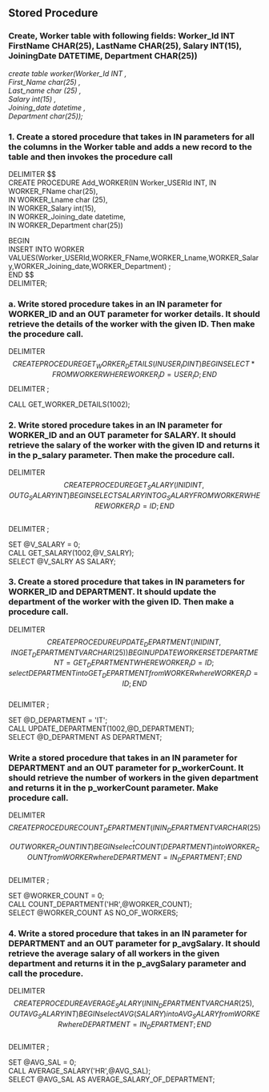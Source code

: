 ## Stored Procedure

### Create, Worker table with following fields: Worker_Id INT FirstName CHAR(25), LastName CHAR(25), Salary INT(15), JoiningDate DATETIME, Department CHAR(25)) 
*create table worker(Worker_Id INT ,  
	       First_Name char(25) ,  
                    Last_name char (25) ,  
                    Salary int(15) ,  
                    Joining_date datetime ,  
                    Department char(25));*  
### 1.	Create a stored procedure that takes in IN parameters for all the columns in the Worker table and adds a new record to the table and then invokes the procedure call    
DELIMITER $$  
CREATE PROCEDURE Add_WORKER(IN Worker_USERId INT, IN WORKER_FName char(25),  
IN WORKER_Lname char (25),   
IN WORKER_Salary int(15),  
IN WORKER_Joining_date datetime,  
IN WORKER_Department char(25))  
  
BEGIN  
INSERT INTO WORKER VALUES(Worker_USERId,WORKER_FName,WORKER_Lname,WORKER_Salary,WORKER_Joining_date,WORKER_Department) ;  
END $$  
DELIMITER;

### a. Write stored procedure takes in an IN parameter for WORKER_ID and an OUT parameter for worker details. It should retrieve the details of the worker with the given ID. Then make the procedure call.  
DELIMITER $$
CREATE PROCEDURE GET_WORKER_DETAILS(IN USER_ID INT)
BEGIN
SELECT * FROM WORKER WHERE WORKER_ID=USER_ID;
END $$
DELIMITER ;

CALL GET_WORKER_DETAILS(1002);

### 2.	Write stored procedure takes in an IN parameter for WORKER_ID and an OUT parameter for SALARY. It should retrieve the salary of the worker with the given ID and returns it in the p_salary parameter. Then make the procedure call.    
DELIMITER $$    
CREATE PROCEDURE GET_SALARY(IN ID INT, OUT G_SALARY INT)    
BEGIN    
SELECT SALARY INTO G_SALARY FROM WORKER WHERE WORKER_ID= ID;    
END $$   
DELIMITER ;    

SET @V_SALARY = 0;  
CALL GET_SALARY(1002,@V_SALRY);  
SELECT @V_SALRY AS SALARY;  

### 3.	Create a stored procedure that takes in IN parameters for WORKER_ID and DEPARTMENT. It should update the department of the worker with the given ID. Then make a procedure call.  

DELIMITER $$  
CREATE PROCEDURE UPDATE_DEPARTMENT(IN ID INT, IN GET_DEPARTMENT VARCHAR(25))  
BEGIN  
UPDATE WORKER SET DEPARTMENT=GET_DEPARTMENT  WHERE WORKER_ID=ID ; 
select DEPARTMENT into GET_DEPARTMENT from WORKER where WORKER_ID=ID;  
END $$  
DELIMITER ;  

SET @D_DEPARTMENT = 'IT';  
CALL UPDATE_DEPARTMENT(1002,@D_DEPARTMENT);  
SELECT @D_DEPARTMENT AS DEPARTMENT;  
###  Write a stored procedure that takes in an IN parameter for DEPARTMENT and an OUT parameter for p_workerCount. It should retrieve the number of workers in the given department and returns it in the p_workerCount parameter. Make procedure call.  

DELIMITER $$  
CREATE PROCEDURE COUNT_DEPARTMENT(IN IN_DEPARTMENT VARCHAR(25), OUT WORKER_COUNT INT)  
BEGIN  
select COUNT(DEPARTMENT) into WORKER_COUNT from WORKER where DEPARTMENT=IN_DEPARTMENT;  
END $$  
DELIMITER ;  

SET @WORKER_COUNT = 0;  
CALL COUNT_DEPARTMENT('HR',@WORKER_COUNT);  
SELECT @WORKER_COUNT AS NO_OF_WORKERS;  

### 4.	Write a stored procedure that takes in an IN parameter for DEPARTMENT and an OUT parameter for p_avgSalary. It should retrieve the average salary of all workers in the given department and returns it in the p_avgSalary parameter and call the procedure.  


DELIMITER $$  
CREATE PROCEDURE AVERAGE_SALARY(IN IN_DEPARTMENT VARCHAR(25), OUT AVG_SALARY INT)  
BEGIN  
select AVG(SALARY) into AVG_SALARY from WORKER where DEPARTMENT=IN_DEPARTMENT;  
END $$  
DELIMITER ;  

SET @AVG_SAL = 0;  
CALL AVERAGE_SALARY('HR',@AVG_SAL);  
SELECT @AVG_SAL AS AVERAGE_SALARY_OF_DEPARTMENT;  

  

